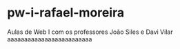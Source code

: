 # pw-i-rafael-moreira
Aulas de Web I com os professores João Siles e Davi Vilar aaaaaaaaaaaaaaaaaaaaaaaaa
